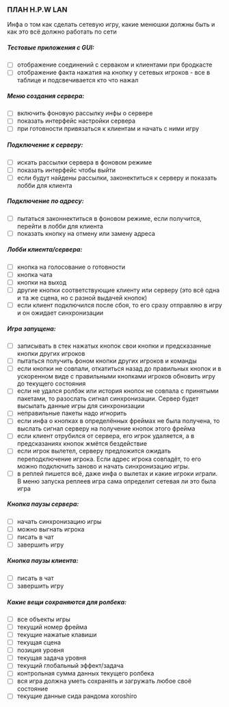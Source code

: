 ### ПЛАН H.P.W LAN
Инфа о том как сделать сетевую игру, какие менюшки должны быть и как это всё должно работать по сети

##### Тестовые приложения с GUI:
* [ ] отображение соединений с серваком и клиентами при бродкасте
* [ ] отображение факта нажатия на кнопку у сетевых игроков - все в таблице и подсвечивается кто что нажал

##### Меню создания сервера:
* [ ] включить фоновую рассылку инфы о сервере
* [ ] показать интерфейс настройки сервера
* [ ] при готовности привязаться к клиентам и начать с ними игру

##### Подключение к серверу:
* [ ] искать рассылки сервера в фоновом режиме
* [ ] показать интерфейс чтобы выйти
* [ ] если будут найдены рассылки, законектиться к серверу и показать лобби для клиента

##### Подключение по адресу:
* [ ] пытаться законнектиться в фоновом режиме, если получится, перейти в лобби для клиента
* [ ] показать кнопку на отмену или замену адреса

##### Лобби клиента/сервера:
* [ ] кнопка на голосование о готовности
* [ ] кнопка чата
* [ ] кнопки на выход
* [ ] другие кнопки соответствующие клиенту или серверу (это всё одна и та же сцена, но с разной выдачей кнопок)
* [ ] если клиент подключился после сбоя, то его сразу отправляю в игру и он ожидает синхронизации

##### Игра запущена:
* [ ] записывать в стек нажатых кнопок свои кнопки и предсказанные кнопки других игроков
* [ ] пытаться получить фоном кнопки других игроков и команды
* [ ] если кнопки не совпали, откатиться назад до правильных кнопок и в ускоренном виде с правильными
  кнопками игроков обновить игру до текущего состояния
* [ ] если не удался ролбэк или история кнопок не совпала с принятыми пакетами, то разослать сигнал синхронизации.
  Сервер будет высылать данные игры для синхронизации
* [ ] неправильные пакеты надо игнорить
* [ ] если инфа о кнопках в определённых фреймах не была получена, то выслать сигнал серверу на получение кнопок этого фрейма
* [ ] если клиент отрубился от сервера, его игрок удаляется, а в предсказаниях кнопок жмётся бездействие
* [ ] если игрок вылетел, серверу предложится ожидать переподключение игрока. Если адрес игрока совпадёт,
  то его можно подключить заново и начать синхронизацию игры.
* [ ] в реплей пишется всё, даже инфа о вылетах и какие игроки играли. В меню запуска реплеев игра сама определит сетевая ли это была игра

##### Кнопка паузы сервера:
* [ ] начать синхронизацию игры
* [ ] можно выгнать игрока
* [ ] писать в чат
* [ ] завершить игру

##### Кнопка паузы клиента:
* [ ] писать в чат
* [ ] завершить игру

##### Какие вещи сохраняются для ролбека:
* [ ] все объекты игры
* [ ] текущий номер фрейма
* [ ] текущие нажатые клавиши
* [ ] текущая сцена
* [ ] позиция уровня
* [ ] текущая задача уровня
* [ ] текущий глобальный эффект/задача
* [ ] контрольная сумма данных текущего ролбека
* [ ] вся игра должна уметь сохранять и загружать любое своё состояние
* [ ] текущие данные сида рандома xoroshiro
